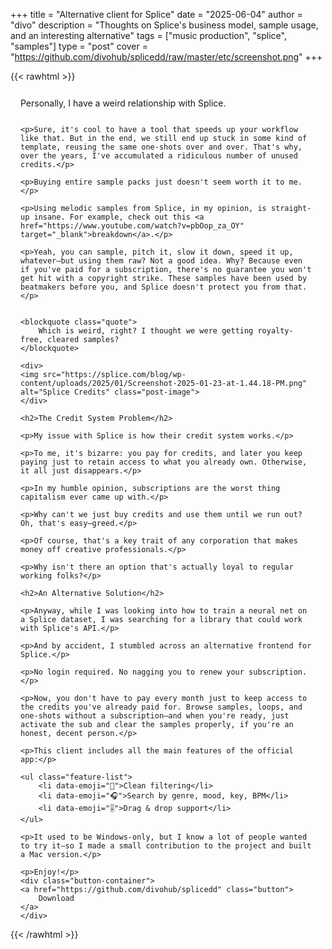 +++
title = "Alternative client for Splice"
date = "2025-06-04"
author = "divo"
description = "Thoughts on Splice's business model, sample usage, and an interesting alternative"
tags = ["music production", "splice", "samples"]
type = "post"
cover = "https://github.com/divohub/splicedd/raw/master/etc/screenshot.png"
+++

{{< rawhtml >}}
<style>
.blog-content {
    max-width: 800px;
    margin: 0 auto;
    padding: 0 1rem;
}

.blog-content p {
    margin: 1.5rem 0;
    line-height: 1.6;
}

.blog-content h2 {
    margin: 2rem 0 1rem;
}

.feature-list {
    list-style: none;
    padding: 0;
    margin: 1.5rem 0;
}

.feature-list li {
    margin: 0.5rem 0;
    padding-left: 1.5rem;
    position: relative;
}

.feature-list li::before {
    content: attr(data-emoji);
    position: absolute;
    left: 0;
    top: 50%;
    transform: translateY(-50%);
}

.highlight-box {
    background: var(--background-secondary);
    padding: 1.5rem;
    border-radius: 8px;
    margin: 2rem 0;
}
.quote {
        font-family: inherit;
        background: var(--background-secondary);
        padding: 1.5rem;
        margin: 2rem 0;
        border-radius: 5px;
        border-left: 4px solid var(--primary);
        font-style: italic;
    }
.button-container {
        display: flex;
        justify-content: center;
        margin: 2rem 0;
    }

.button {
        display: inline-block;
        background: var(--primary);
        color: var(--background);
        padding: 1rem 2rem;
        border-radius: 5px;
        text-decoration: none;
        transition: opacity 0.2s ease;
        font-weight: bold;
    }

.button:hover {
        opacity: 0.8;
    }
</style>

<div class="blog-content">
    <p>Personally, I have a weird relationship with Splice.</p>
    
    <p>Sure, it's cool to have a tool that speeds up your workflow like that. But in the end, we still end up stuck in some kind of template, reusing the same one-shots over and over. That's why, over the years, I've accumulated a ridiculous number of unused credits.</p>

    <p>Buying entire sample packs just doesn't seem worth it to me.</p>

    <p>Using melodic samples from Splice, in my opinion, is straight-up insane. For example, check out this <a href="https://www.youtube.com/watch?v=pbOop_za_OY" target="_blank">breakdown</a>.</p>

    <p>Yeah, you can sample, pitch it, slow it down, speed it up, whatever—but using them raw? Not a good idea. Why? Because even if you've paid for a subscription, there's no guarantee you won't get hit with a copyright strike. These samples have been used by beatmakers before you, and Splice doesn't protect you from that.</p>

    
    <blockquote class="quote">
        Which is weird, right? I thought we were getting royalty-free, cleared samples?
    </blockquote>

    <div>
    <img src="https://splice.com/blog/wp-content/uploads/2025/01/Screenshot-2025-01-23-at-1.44.18-PM.png" alt="Splice Credits" class="post-image">
    </div>

    <h2>The Credit System Problem</h2>
    
    <p>My issue with Splice is how their credit system works.</p>
    
    <p>To me, it's bizarre: you pay for credits, and later you keep paying just to retain access to what you already own. Otherwise, it all just disappears.</p>

    <p>In my humble opinion, subscriptions are the worst thing capitalism ever came up with.</p>
    
    <p>Why can't we just buy credits and use them until we run out? Oh, that's easy—greed.</p>
    
    <p>Of course, that's a key trait of any corporation that makes money off creative professionals.</p>

    <p>Why isn't there an option that's actually loyal to regular working folks?</p>

    <h2>An Alternative Solution</h2>

    <p>Anyway, while I was looking into how to train a neural net on a Splice dataset, I was searching for a library that could work with Splice's API.</p>
    
    <p>And by accident, I stumbled across an alternative frontend for Splice.</p>
    
    <p>No login required. No nagging you to renew your subscription.</p>

    <p>Now, you don't have to pay every month just to keep access to the credits you've already paid for. Browse samples, loops, and one-shots without a subscription—and when you're ready, just activate the sub and clear the samples properly, if you're an honest, decent person.</p>

    <p>This client includes all the main features of the official app:</p>
    
    <ul class="feature-list">
        <li data-emoji="🔎">Clean filtering</li>
        <li data-emoji="🎧">Search by genre, mood, key, BPM</li>
        <li data-emoji="🎚">Drag & drop support</li>
    </ul>

    <p>It used to be Windows-only, but I know a lot of people wanted to try it—so I made a small contribution to the project and built a Mac version.</p>
    
    <p>Enjoy!</p>
    <div class="button-container">
    <a href="https://github.com/divohub/splicedd" class="button">
        Download
    </a>
    </div>

</div>
{{< /rawhtml >}} 